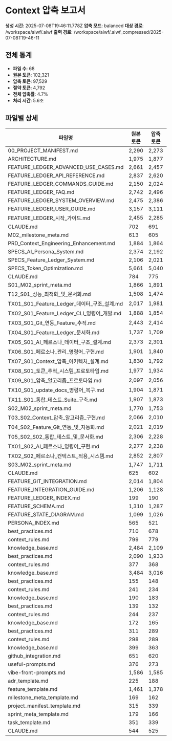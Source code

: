 # Context 압축 보고서

**생성 시간**: 2025-07-08T19:46:11.778Z
**압축 모드**: balanced
**대상 경로**: /workspace/aiwf/.aiwf
**출력 경로**: /workspace/aiwf/.aiwf_compressed/2025-07-08T19-46-11

## 전체 통계
- **파일 수**: 68
- **원본 토큰**: 102,321
- **압축 토큰**: 97,529
- **절약 토큰**: 4,792
- **전체 압축률**: 4.7%
- **처리 시간**: 5.6초

## 파일별 상세

| 파일명 | 원본 토큰 | 압축 토큰 | 압축률 | 품질 점수 |
|--------|-----------|-----------|--------|-----------|
| 00_PROJECT_MANIFEST.md | 2,290 | 2,273 | 0.74235807860262% | 65/100 |
| ARCHITECTURE.md | 1,975 | 1,877 | 4.962025316455696% | 65/100 |
| FEATURE_LEDGER_ADVANCED_USE_CASES.md | 2,661 | 2,457 | 7.666290868094701% | 75/100 |
| FEATURE_LEDGER_API_REFERENCE.md | 2,837 | 2,620 | 7.648924920690871% | 75/100 |
| FEATURE_LEDGER_COMMANDS_GUIDE.md | 2,150 | 2,024 | 5.8604651162790695% | 75/100 |
| FEATURE_LEDGER_FAQ.md | 2,742 | 2,496 | 8.971553610503284% | 75/100 |
| FEATURE_LEDGER_SYSTEM_OVERVIEW.md | 2,475 | 2,386 | 3.595959595959596% | 65/100 |
| FEATURE_LEDGER_USER_GUIDE.md | 3,157 | 3,111 | 1.4570795058599937% | 65/100 |
| FEATURE_LEDGER_시작_가이드.md | 2,455 | 2,285 | 6.924643584521386% | 75/100 |
| CLAUDE.md | 702 | 691 | 1.566951566951567% | 65/100 |
| M02_milestone_meta.md | 613 | 605 | 1.3050570962479608% | 65/100 |
| PRD_Context_Engineering_Enhancement.md | 1,884 | 1,864 | 1.0615711252653928% | 65/100 |
| SPECS_AI_Persona_System.md | 2,374 | 2,192 | 7.6663858466722825% | 75/100 |
| SPECS_Feature_Ledger_System.md | 2,106 | 2,021 | 4.036087369420703% | 65/100 |
| SPECS_Token_Optimization.md | 5,661 | 5,040 | 10.969793322734498% | 85/100 |
| CLAUDE.md | 784 | 775 | 1.1479591836734695% | 65/100 |
| S01_M02_sprint_meta.md | 1,866 | 1,891 | -1.339764201500536% | 65/100 |
| T12_S01_성능_최적화_및_문서화.md | 1,508 | 1,474 | 2.2546419098143233% | 65/100 |
| TX01_S01_Feature_Ledger_데이터_구조_설계.md | 2,017 | 1,981 | 1.7848289538919186% | 65/100 |
| TX02_S01_Feature_Ledger_CLI_명령어_개발.md | 1,888 | 1,854 | 1.8008474576271187% | 65/100 |
| TX03_S01_Git_연동_Feature_추적.md | 2,443 | 2,414 | 1.1870650839132215% | 65/100 |
| TX04_S01_Feature_Ledger_문서화.md | 1,737 | 1,709 | 1.6119746689694874% | 65/100 |
| TX05_S01_AI_페르소나_데이터_구조_설계.md | 2,373 | 2,301 | 3.034134007585335% | 65/100 |
| TX06_S01_페르소나_관리_명령어_구현.md | 1,901 | 1,840 | 3.208837453971594% | 65/100 |
| TX07_S01_Context_압축_아키텍처_설계.md | 1,830 | 1,792 | 2.0765027322404372% | 65/100 |
| TX08_S01_토큰_추적_시스템_프로토타입.md | 1,977 | 1,934 | 2.175012645422357% | 65/100 |
| TX09_S01_압축_알고리즘_프로토타입.md | 2,097 | 2,056 | 1.95517405817835% | 65/100 |
| TX10_S01_update_docs_명령어_복구.md | 1,904 | 1,871 | 1.7331932773109244% | 65/100 |
| TX11_S01_통합_테스트_Suite_구축.md | 1,907 | 1,873 | 1.782905086523335% | 65/100 |
| S02_M02_sprint_meta.md | 1,770 | 1,753 | 0.96045197740113% | 65/100 |
| T03_S02_Context_압축_알고리즘_구현.md | 2,066 | 2,010 | 2.7105517909002903% | 65/100 |
| T04_S02_Feature_Git_연동_및_자동화.md | 2,021 | 2,019 | 0.09896091044037605% | 65/100 |
| T05_S02_S02_통합_테스트_및_문서화.md | 2,306 | 2,228 | 3.3824804856895057% | 65/100 |
| TX01_S02_AI_페르소나_명령어_구현.md | 2,277 | 2,238 | 1.7127799736495388% | 65/100 |
| TX02_S02_페르소나_컨텍스트_적용_시스템.md | 2,852 | 2,807 | 1.5778401122019634% | 65/100 |
| S03_M02_sprint_meta.md | 1,747 | 1,711 | 2.06067544361763% | 65/100 |
| CLAUDE.md | 625 | 602 | 3.6799999999999997% | 65/100 |
| FEATURE_GIT_INTEGRATION.md | 2,014 | 1,804 | 10.427010923535253% | 85/100 |
| FEATURE_INTEGRATION_GUIDE.md | 1,206 | 1,128 | 6.467661691542288% | 75/100 |
| FEATURE_LEDGER_INDEX.md | 199 | 190 | 4.522613065326634% | 65/100 |
| FEATURE_SCHEMA.md | 1,310 | 1,287 | 1.7557251908396947% | 65/100 |
| FEATURE_STATE_DIAGRAM.md | 1,099 | 1,026 | 6.6424021838034575% | 75/100 |
| PERSONA_INDEX.md | 565 | 521 | 7.787610619469026% | 75/100 |
| best_practices.md | 710 | 678 | 4.507042253521127% | 65/100 |
| context_rules.md | 799 | 779 | 2.5031289111389237% | 65/100 |
| knowledge_base.md | 2,484 | 2,109 | 15.096618357487923% | 85/100 |
| best_practices.md | 2,090 | 1,933 | 7.511961722488038% | 75/100 |
| context_rules.md | 377 | 368 | 2.3872679045092835% | 65/100 |
| knowledge_base.md | 3,484 | 3,016 | 13.432835820895523% | 85/100 |
| best_practices.md | 155 | 148 | 4.516129032258064% | 65/100 |
| context_rules.md | 241 | 234 | 2.904564315352697% | 65/100 |
| knowledge_base.md | 190 | 183 | 3.684210526315789% | 65/100 |
| best_practices.md | 139 | 132 | 5.0359712230215825% | 75/100 |
| context_rules.md | 244 | 237 | 2.8688524590163933% | 65/100 |
| knowledge_base.md | 172 | 165 | 4.069767441860465% | 65/100 |
| best_practices.md | 311 | 289 | 7.07395498392283% | 75/100 |
| context_rules.md | 298 | 289 | 3.0201342281879198% | 65/100 |
| knowledge_base.md | 399 | 363 | 9.022556390977442% | 75/100 |
| github_integration.md | 651 | 620 | 4.761904761904762% | 65/100 |
| useful-prompts.md | 376 | 273 | 27.393617021276594% | 95/100 |
| vibe-front-prompts.md | 1,586 | 1,585 | 0.06305170239596469% | 65/100 |
| adr_template.md | 225 | 188 | 16.444444444444446% | 85/100 |
| feature_template.md | 1,461 | 1,378 | 5.68104038329911% | 75/100 |
| milestone_meta_template.md | 169 | 162 | 4.142011834319527% | 65/100 |
| project_manifest_template.md | 315 | 339 | -7.6190476190476195% | 65/100 |
| sprint_meta_template.md | 179 | 166 | 7.262569832402235% | 75/100 |
| task_template.md | 351 | 339 | 3.418803418803419% | 65/100 |
| CLAUDE.md | 544 | 525 | 3.4926470588235294% | 65/100 |
